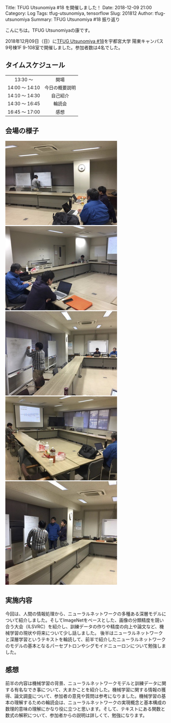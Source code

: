 Title: TFUG Utsunomiya #18 を開催しました！
Date: 2018-12-09 21:00
Category: Log
Tags: tfug-utsunomiya, tensorflow
Slug: 201812
Author: tfug-utsunomiya
Summary: TFUG Utsunomiya #18 振り返り

こんにちは。TFUG Utsunomiyaの康です。

2018年12月09日（日）に[TFUG Utsunomiya #18](https://tfug-utsunomiya.connpass.com/event/110327/)を宇都宮大学 陽東キャンパス 9号棟1F 9-108室で開催しました。参加者数は4名でした。

## タイムスケジュール

|||
|:-:|:-:|
|13:30 〜 |開場|
|14:00 〜 14:10|今日の概要説明|
|14:10 〜 14:30|自己紹介|
|14:30 〜 16:45|輪読会|
|16:45 〜 17:00|感想|

## 会場の様子

![2018-12-09-00.jpg](/images/2018-12-09-00.jpg) ![2018-12-09-01.jpg](/images/2018-12-09-01.jpg)
![2018-12-09-02.jpg](/images/2018-12-09-02.jpg) ![2018-12-09-03.jpg](/images/2018-12-09-03.jpg) 
![2018-12-09-04.jpg](/images/2018-12-09-04.jpg)

## 実施内容

今回は、人間の情報処理から、ニューラルネットワークの多種ある深層モデルについて紹介しました。そしてImageNetをベースとした、画像の分類精度を競い合う大会（ILSVRC）を紹介し、訓練データの作りや精度の向上や論文など、機械学習の現状や将来について少し話しました。
後半はニューラルネットワークと深層学習というテキストを輪読して、前半で紹介したニューラルネットワークのモデルの基本となるパーセプトロンやシグモイドニューロンについて勉強しました。

## 感想

前半の内容は機械学習の背景、ニューラルネットワークモデルと訓練データに関する有名なでき事について、大まかことを紹介した。機械学習に関する情報の獲得、論文調査について、参加者の意見や質問は参考になりました。機械学習の基本の理解するための輪読会は、ニューラルネットワークの実現概念と基本構成の数理的意味の理解にかなり役に立つと思います。そして、テキストにある関数と数式の解釈について、参加者からの説明は詳しくて、勉強になります。